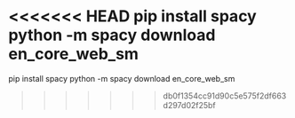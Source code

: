 <<<<<<< HEAD
pip install spacy
python -m spacy download en_core_web_sm
=======
pip install spacy
python -m spacy download en_core_web_sm
>>>>>>> db0f1354cc91d90c5e575f2df663d297d02f25bf
